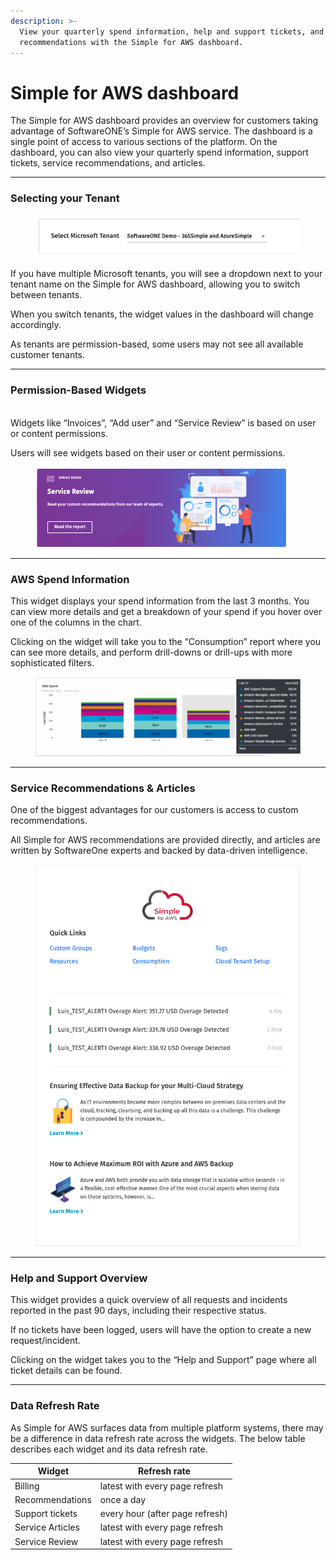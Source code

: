 ```yaml
---
description: >-
  View your quarterly spend information, help and support tickets, and service
  recommendations with the Simple for AWS dashboard.
---
```


# Simple for AWS dashboard

The Simple for AWS dashboard provides an overview for customers taking advantage of SoftwareONE’s Simple for AWS service. The dashboard is a single point of access to various sections of the platform. On the dashboard, you can also view your quarterly spend information, support tickets, service recommendations, and articles.

***

### Selecting your Tenant <a href="#selecting-your-tenant" id="selecting-your-tenant"></a>

<figure><img src="../.gitbook/assets/image (84).png" alt=""><figcaption></figcaption></figure>

If you have multiple Microsoft tenants, you will see a dropdown next to your tenant name on the Simple for AWS dashboard, allowing you to switch between tenants.

When you switch tenants, the widget values in the dashboard will change accordingly.

As tenants are permission-based, some users may not see all available customer tenants.

***

### Permission-Based Widgets

\
Widgets like “Invoices”, “Add user” and “Service Review” is based on user or content permissions.

Users will see widgets based on their user or content permissions.

<figure><img src="../.gitbook/assets/image (86).png" alt=""><figcaption></figcaption></figure>

***

### AWS Spend Information <a href="#aws-spend-information" id="aws-spend-information"></a>

This widget displays your spend information from the last 3 months. You can view more details and get a breakdown of your spend if you hover over one of the columns in the chart.

Clicking on the widget will take you to the “Consumption” report where you can see more details, and perform drill-downs or drill-ups with more sophisticated filters.

<figure><img src="../.gitbook/assets/image (87).png" alt=""><figcaption></figcaption></figure>

***

### Service Recommendations & Articles <a href="#service-recommendations-articles" id="service-recommendations-articles"></a>

One of the biggest advantages for our customers is access to custom recommendations.

All Simple for AWS recommendations are provided directly, and articles are written by SoftwareOne experts and backed by data-driven intelligence.

<figure><img src="../.gitbook/assets/image (88).png" alt=""><figcaption></figcaption></figure>

***

### Help and Support Overview <a href="#help-and-support-overview" id="help-and-support-overview"></a>

This widget provides a quick overview of all requests and incidents reported in the past 90 days, including their respective status.

If no tickets have been logged, users will have the option to create a new request/incident.

Clicking on the widget takes you to the “Help and Support” page where all ticket details can be found.

***

### Data Refresh Rate <a href="#data-refresh-rate" id="data-refresh-rate"></a>

As Simple for AWS surfaces data from multiple platform systems, there may be a difference in data refresh rate across the widgets. The below table describes each widget and its data refresh rate.

| **Widget**       | **Refresh rate**                |
| ---------------- | ------------------------------- |
| Billing          | latest with every page refresh  |
| Recommendations  | once a day                      |
| Support tickets  | every hour (after page refresh) |
| Service Articles | latest with every page refresh  |
| Service Review   | latest with every page refresh  |
